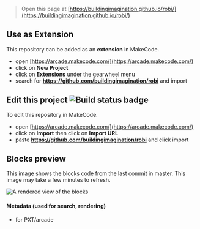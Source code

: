  


> Open this page at [https://buildingimagination.github.io/robi/](https://buildingimagination.github.io/robi/)

## Use as Extension

This repository can be added as an **extension** in MakeCode.

* open [https://arcade.makecode.com/](https://arcade.makecode.com/)
* click on **New Project**
* click on **Extensions** under the gearwheel menu
* search for **https://github.com/buildingimagination/robi** and import

## Edit this project ![Build status badge](https://github.com/buildingimagination/robi/workflows/MakeCode/badge.svg)

To edit this repository in MakeCode.

* open [https://arcade.makecode.com/](https://arcade.makecode.com/)
* click on **Import** then click on **Import URL**
* paste **https://github.com/buildingimagination/robi** and click import

## Blocks preview

This image shows the blocks code from the last commit in master.
This image may take a few minutes to refresh.

![A rendered view of the blocks](https://github.com/buildingimagination/robi/raw/master/.github/makecode/blocks.png)

#### Metadata (used for search, rendering)

* for PXT/arcade
<script src="https://makecode.com/gh-pages-embed.js"></script><script>makeCodeRender("{{ site.makecode.home_url }}", "{{ site.github.owner_name }}/{{ site.github.repository_name }}");</script>
